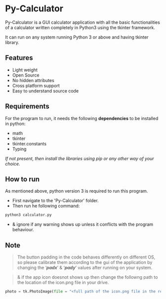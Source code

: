 # Py-Calculator

Py-Calculator is a GUI calculator application with all the basic functionalities of a calculator written completely in Python3 using the tkinter framework.

It can run on any system running Python 3 or above and having tkinter library.

## Features 

- Light weight
- Open Source
- No hidden attributes
- Cross platform support
- Easy to understand source code

## Requirements
For the program to run, it needs the following **dependencies** to be installed in python:
- math
- tkinter
- tkinter.constants
- Typing 

_If not present, then install the libraries using pip or any other way of your choice._

## How to run
As mentioned above, python version 3 is required to run this program.
- First navigate to the 'Py-Calculator' folder.
- Then run he following command:
```sh
python3 calculator.py
```
- & ignore if any warning shows up unless it conflicts with the program behaviour.

## Note
>The button padding in the code behaves differently on different OS, so please calibrate them according to the gui of the application by changing the ‘_**padx**_’ & ‘_**pady**_’ values after running on your system.

>& if the app icon doesnot shows up then change the followng path to the location of the icon.png file in your drive.
```py
photo = tk.PhotoImage(file = "<full path of the icon.png file in the res folder>")
```



